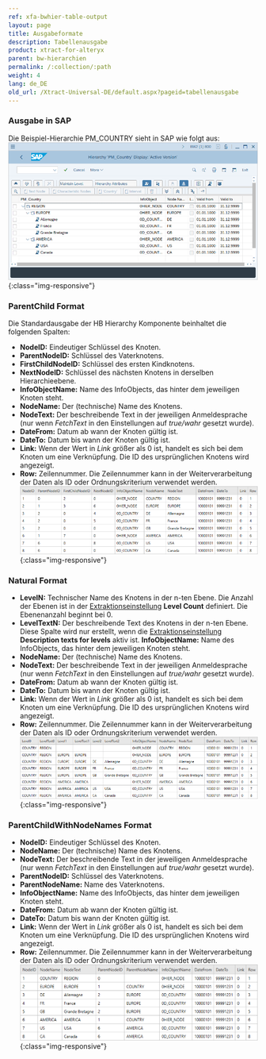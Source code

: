 ```yaml
---
ref: xfa-bwhier-table-output
layout: page
title: Ausgabeformate
description: Tabellenausgabe
product: xtract-for-alteryx
parent: bw-hierarchien
permalink: /:collection/:path
weight: 4
lang: de_DE
old_url: /Xtract-Universal-DE/default.aspx?pageid=tabellenausgabe
---
```


### Ausgabe in SAP
Die Beispiel-Hierarchie PM_COUNTRY sieht in SAP wie folgt aus:<br>
![Hierarchy-Table-SAP](/img/content/Hierarchy-Table-Output.png){:class="img-responsive"}

### ParentChild Format

Die Standardausgabe der HB Hierarchy Komponente beinhaltet die folgenden Spalten:
- **NodeID:**
Eindeutiger Schlüssel des Knoten.
- **ParentNodeID:**
Schlüssel des Vaterknotens.
- **FirstChildNodeID:**
Schlüssel des ersten Kindknotens.
- **NextNodeID:**
Schlüssel des nächsten Knotens in derselben Hierarchieebene.
- **InfoObjectName:**
Name des InfoObjects, das hinter dem jeweiligen Knoten steht.
- **NodeName:**
Der (technische) Name des Knotens.
- **NodeText:**
Der beschreibende Text in der jeweiligen Anmeldesprache  (nur wenn *FetchText* in den Einstellungen auf *true/wahr* gesetzt wurde).
- **DateFrom:** 
Datum ab wann der Knoten gültig ist.
- **DateTo:**
Datum bis wann der Knoten gültig ist.
- **Link:** 
Wenn der Wert in *Link* größer als 0 ist, handelt es sich bei dem Knoten um eine Verknüpfung. 
Die ID des ursprünglichen Knotens wird angezeigt. 
- **Row:**
Zeilennummer. Die Zeilennummer kann in der Weiterverarbeitung der Daten als ID oder Ordnungskriterium verwendet werden.<br>
![Hierarchy-Table-Output](/img/content/Hierarchy-Table-Output-Result.png){:class="img-responsive"}

### Natural Format

- **LevelN:**
Technischer Name des Knotens in der n-ten Ebene. Die Anzahl der Ebenen ist in der [Extraktionseinstellung](./hierarchie-extraktionseinstellungen) **Level Count** definiert.
Die Ebenenanzahl beginnt bei 0. 
- **LevelTextN:**
Der beschreibende Text des Knotens in der n-ten Ebene. 
Diese Spalte wird nur erstellt, wenn die [Extraktionseinstellung](./hierarchie-extraktionseinstellungen) **Description texts for levels** aktiv ist.
 **InfoObjectName:**
Name des InfoObjects, das hinter dem jeweiligen Knoten steht.
- **NodeName:**
Der (technische) Name des Knotens.
- **NodeText:**
Der beschreibende Text in der jeweiligen Anmeldesprache  (nur wenn *FetchText* in den Einstellungen auf *true/wahr* gesetzt wurde).
- **DateFrom:** 
Datum ab wann der Knoten gültig ist.
- **DateTo:**
Datum bis wann der Knoten gültig ist.
- **Link:** 
Wenn der Wert in *Link* größer als 0 ist, handelt es sich bei dem Knoten um eine Verknüpfung. 
Die ID des ursprünglichen Knotens wird angezeigt. 
- **Row:**
Zeilennummer. Die Zeilennummer kann in der Weiterverarbeitung der Daten als ID oder Ordnungskriterium verwendet werden.<br>
![Hierarchy-Table-Output](/img/content/Hierarchy-description-texts.png){:class="img-responsive"}

### ParentChildWithNodeNames Format

- **NodeID:**
Eindeutiger Schlüssel des Knoten.
- **NodeName:**
Der (technische) Name des Knotens.
- **NodeText:**
Der beschreibende Text in der jeweiligen Anmeldesprache  (nur wenn *FetchText* in den Einstellungen auf *true/wahr* gesetzt wurde).
- **ParentNodeID:**
Schlüssel des Vaterknotens.
- **ParentNodeName:**
Name des Vaterknotens.
- **InfoObjectName:**
Name des InfoObjects, das hinter dem jeweiligen Knoten steht.
- **DateFrom:** 
Datum ab wann der Knoten gültig ist.
- **DateTo:**
Datum bis wann der Knoten gültig ist.
- **Link:** 
Wenn der Wert in *Link* größer als 0 ist, handelt es sich bei dem Knoten um eine Verknüpfung. Die ID des ursprünglichen Knotens wird angezeigt. 
- **Row:**
Zeilennummer. Die Zeilennummer kann in der Weiterverarbeitung der Daten als ID oder Ordnungskriterium verwendet werden.<br>
![Hierarchy-Table-Output](/img/content/extractors.bwhier/Hierarchy-ParentChildWithNodes.png){:class="img-responsive"}

